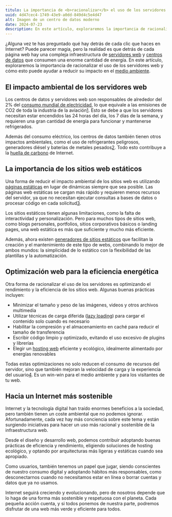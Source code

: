```yaml
---
titulo: La importancia de <b>racionalizar</b> el uso de los servidores web
uuid: 4d47cec4-1749-43e9-a0dd-849d4c5e4d47
alt: Imagen de un centro de datos moderno
date: 2024-07-23
description: En este artículo, exploraremos la importancia de racionalizar el uso de los servidores web y cómo esto puede ayudar a reducir su impacto en el medio ambiente
---
```


¿Alguna vez te has preguntado qué hay detrás de cada clic que haces en Internet? Puede parecer magia, pero la realidad es que detrás de cada página web hay una compleja infraestructura de [servidores web](https://es.wikipedia.org/wiki/Servidor_web) y [centros de datos](https://es.wikipedia.org/wiki/Centro_de_procesamiento_de_datos) que consumen una enorme cantidad de energía. En este artículo, exploraremos la importancia de racionalizar el uso de los servidores web y cómo esto puede ayudar a reducir su impacto en el [medio ambiente](https://es.wikipedia.org/wiki/Medio_ambiente).

## El impacto ambiental de los servidores web

Los centros de datos y servidores web son responsables de alrededor del 2% del [consumo mundial de electricidad](https://www.nature.com/articles/d41586-018-06610-y), lo que equivale a las emisiones de CO2 de toda la industria de la aviación[1]. Esto se debe a que los servidores necesitan estar encendidos las 24 horas del día, los 7 días de la semana, y requieren una gran cantidad de energía para funcionar y mantenerse refrigerados.

Además del consumo eléctrico, los centros de datos también tienen otros impactos ambientales, como el uso de refrigerantes peligrosos, generadores diésel y baterías de metales pesados[2]. Todo esto contribuye a la [huella de carbono](https://es.wikipedia.org/wiki/Huella_de_carbono) de Internet.

## La importancia de los sitios web estáticos

Una forma de reducir el impacto ambiental de los sitios web es utilizando [páginas estáticas](https://es.wikipedia.org/wiki/P%C3%A1gina_web_est%C3%A1tica) en lugar de dinámicas siempre que sea posible. Las páginas web estáticas se cargan más rápido y requieren menos recursos del servidor, ya que no necesitan ejecutar consultas a bases de datos o procesar código en cada solicitud[3].

Los sitios estáticos tienen algunas limitaciones, como la falta de interactividad y personalización. Pero para muchos tipos de sitios web, como blogs personales, portfolios, sitios corporativos básicos o landing pages, una web estática es más que suficiente y mucho más eficiente.

Además, ahora existen [generadores de sitios estáticos](https://jamstack.org/generators/) que facilitan la creación y el mantenimiento de este tipo de webs, combinando lo mejor de ambos mundos: la simplicidad de lo estático con la flexibilidad de las plantillas y la automatización.

## Optimización web para la eficiencia energética

Otra forma de racionalizar el uso de los servidores es optimizando el rendimiento y la eficiencia de los sitios web. Algunas buenas prácticas incluyen:

- Minimizar el tamaño y peso de las imágenes, videos y otros archivos multimedia
- Utilizar técnicas de carga diferida ([lazy loading](https://es.wikipedia.org/wiki/Lazy_loading)) para cargar el contenido solo cuando es necesario
- Habilitar la compresión y el almacenamiento en caché para reducir el tamaño de transferencia
- Escribir código limpio y optimizado, evitando el uso excesivo de plugins y librerías
- Elegir un [hosting web](https://es.wikipedia.org/wiki/Alojamiento_web) eficiente y ecológico, idealmente alimentado por energías renovables

Todas estas optimizaciones no solo reducen el consumo de recursos del servidor, sino que también mejoran la velocidad de carga y la experiencia del usuario[4]. Es un win-win para el medio ambiente y para los visitantes de tu web.

## Hacia un Internet más sostenible

Internet y la tecnología digital han traído enormes beneficios a la sociedad, pero también tienen un coste ambiental que no podemos ignorar. Afortunadamente, cada vez hay más conciencia sobre este tema y están surgiendo iniciativas para hacer un uso más racional y sostenible de la infraestructura web.

Desde el diseño y desarrollo web, podemos contribuir adoptando buenas prácticas de eficiencia y rendimiento, eligiendo soluciones de hosting ecológico, y optando por arquitecturas más ligeras y estáticas cuando sea apropiado.

Como usuarios, también tenemos un papel que jugar, siendo conscientes de nuestro consumo digital y adoptando hábitos más responsables, como desconectarnos cuando no necesitamos estar en línea o borrar cuentas y datos que ya no usamos.

Internet seguirá creciendo y evolucionando, pero de nosotros depende que lo haga de una forma más sostenible y respetuosa con el planeta. Cada pequeña acción cuenta, y si todos ponemos de nuestra parte, podremos disfrutar de una web más verde y eficiente para todos.

[1]: https://www.nature.com/articles/d41586-018-06610-y
[2]: https://www.sciencedirect.com/science/article/abs/pii/S1364032117309413
[3]: https://www.smashingmagazine.com/2015/11/modern-static-website-generators-next-big-thing/
[4]: https://web.dev/fast/
